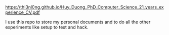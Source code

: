 https://thi3nl0ng.github.io/Huy_Duong_PhD_Computer_Science_21_years_experience_CV.pdf

I use this repo to store my personal documents and to do all the other experiments like setup to test and hack.
